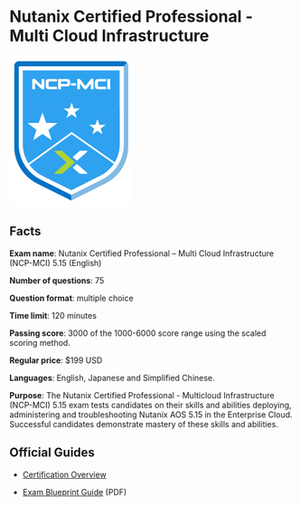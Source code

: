 # Nutanix Certified Professional - Multi Cloud Infrastructure

![NCP-MCI badge](/Nutanix/ncp-mci-badge.png)

## Facts

**Exam name**: Nutanix Certified Professional – Multi Cloud Infrastructure (NCP-MCI) 5.15 (English)

**Number of questions**: 75

**Question format**: multiple choice

**Time limit**: 120 minutes

**Passing score**: 3000 of the 1000-6000 score range using the scaled scoring method.

**Regular price**: $199 USD

**Languages**: English, Japanese and Simplified Chinese.

**Purpose**: The Nutanix Certified Professional - Multicloud Infrastructure (NCP-MCI) 5.15 exam tests candidates on their skills and abilities deploying, administering and troubleshooting Nutanix AOS 5.15 in the Enterprise Cloud. Successful candidates demonstrate mastery of these skills and abilities.

## Official Guides

- [Certification Overview](/Nutanix/ds-ncp-mci-5.15.pdf)

- [Exam Blueprint Guide](/Nutanix/ds-ncp-mci-5.15-ebg.pdf) (PDF)
